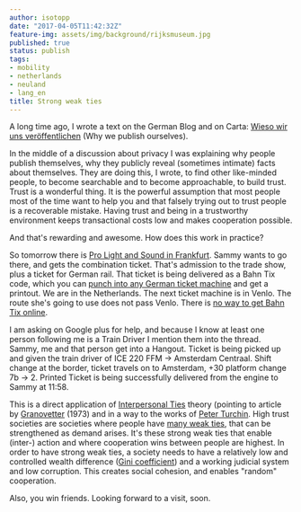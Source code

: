 ```yaml
---
author: isotopp
date: "2017-04-05T11:42:32Z"
feature-img: assets/img/background/rijksmuseum.jpg
published: true
status: publish
tags:
- mobility
- netherlands
- neuland
- lang_en
title: Strong weak ties
---
```


A long time ago, I wrote a text on the German Blog and on Carta: 
[Wieso wir uns veröffentlichen](http://www.carta.info/41830/wieso-wir-uns-veroffentlichen/)
(Why we publish ourselves).

In the middle of a discussion about privacy I was explaining why people
publish themselves, why they publicly reveal (sometimes intimate) facts
about themselves. They are doing this, I wrote, to find other like-minded
people, to become searchable and to become approachable, to build trust.
Trust is a wonderful thing. It is the powerful assumption that most people
most of the time want to help you and that falsely trying out to trust
people is a recoverable mistake. Having trust and being in a trustworthy
environment keeps transactional costs low and makes cooperation possible.

And that's rewarding and awesome. How does this work in practice?


So tomorrow there is [Pro Light and Sound in Frankfurt](http://www.messefrankfurt.com/frankfurt/en/besucher/welcome/messeveranstaltungen/messen/entertainment-media-creation/prolight_sound2017.html?nc).
Sammy wants to go there, and gets the combination ticket. That's admission
to the trade show, plus a ticket for German rail. That ticket is being
delivered as a Bahn Tix code, which you can 
[punch into any German ticket machine](https://www.youtube.com/watch?v=ypxepZLxff8) 
and get a printout. We are in the Netherlands. The next ticket machine is in
Venlo. The route she's going to use does not pass Venlo. There is
[no way to get Bahn Tix online](http://praxistipps.chip.de/bahntix-online-ausdrucken-geht-das_44999).

I am asking on Google plus for help, and because I know at least one person
following me is a Train Driver I mention them into the thread. Sammy, me and
that person get into a Hangout. Ticket is being picked up and given the
train driver of ICE 220 FFM -\> Amsterdam Centraal. Shift change at the
border, ticket travels on to Amsterdam, +30 platform change 7b -\> 2.
Printed Ticket is being successfully delivered from the engine to Sammy at
11:58.

This is a direct application of 
[Interpersonal Ties](https://en.wikipedia.org/wiki/Interpersonal_ties) 
theory (pointing to article by
[Granovetter](https://sociology.stanford.edu/sites/default/files/publications/the_strength_of_weak_ties_and_exch_w-gans.pdf)
(1973) and in a way to the works of 
[Peter Turchin](https://www.amazon.de/Ultrasociety-Years-Humans-Greatest-Cooperators/dp/0996139516).
High trust societies are societies where people have 
[many weak ties](http://changingminds.org/explanations/theories/weak_ties.htm), 
that can be strengthened as demand arises. It's these strong weak ties that
enable (inter-) action and where cooperation wins between people are
highest. In order to have strong weak ties, a society needs to have a
relatively low and controlled wealth difference 
([Gini coefficient](https://en.wikipedia.org/wiki/Gini_coefficient)) and a 
working judicial system and low corruption. This creates social cohesion,
and enables "random" cooperation. 

Also, you win friends. Looking forward to a visit, soon.
